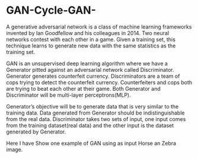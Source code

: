 # GAN-Cycle-GAN-

A generative adversarial network is a class of machine learning frameworks invented by Ian Goodfellow and his colleagues in 2014. Two neural networks contest with each other in a game. Given a training set, this technique learns to generate new data with the same statistics as the training set.


GAN is an unsupervised deep learning algorithm where we have a Generator pitted against an adversarial network called Discriminator.
Generator generates counterfeit currency. Discriminators are a team of cops trying to detect the counterfeit currency. Counterfeiters and cops both are trying to beat each other at their game.
Both Generator and Discriminator will be multi-layer perceptrons(MLP).

Generator’s objective will be to generate data that is very similar to the training data. Data generated from Generator should be indistinguishable from the real data.
Discriminator takes two sets of input, one input comes from the training dataset(real data) and the other input is the dataset generated by Generator.

Here I have Show one example of GAN using as input Horse an Zebra image.
